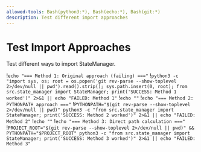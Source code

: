 ```yaml
---
allowed-tools: Bash(python3:*), Bash(echo:*), Bash(git:*)
description: Test different import approaches
---
```


# Test Import Approaches

Test different ways to import StateManager.

!`echo "=== Method 1: Original approach (failing) ==="`
!`python3 -c "import sys, os; root = os.popen('git rev-parse --show-toplevel 2>/dev/null || pwd').read().strip(); sys.path.insert(0, root); from src.state_manager import StateManager; print('SUCCESS: Method 1 worked')" 2>&1 || echo "FAILED: Method 1"`
!`echo ""`
!`echo "=== Method 2: PYTHONPATH approach ==="`
!`PYTHONPATH="$(git rev-parse --show-toplevel 2>/dev/null || pwd)" python3 -c "from src.state_manager import StateManager; print('SUCCESS: Method 2 worked')" 2>&1 || echo "FAILED: Method 2"`
!`echo ""`
!`echo "=== Method 3: Direct path calculation ==="`
!`PROJECT_ROOT="$(git rev-parse --show-toplevel 2>/dev/null || pwd)" && PYTHONPATH="$PROJECT_ROOT" python3 -c "from src.state_manager import StateManager; print('SUCCESS: Method 3 worked')" 2>&1 || echo "FAILED: Method 3"`
